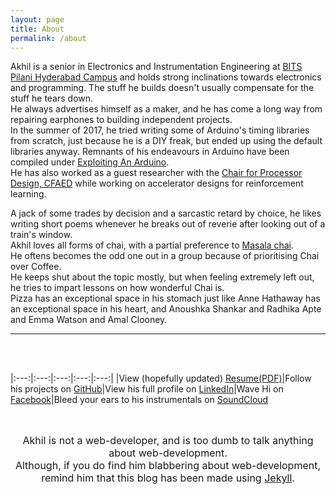 ```yaml
---
layout: page
title: About
permalink: /about
---
```



Akhil is a senior in Electronics and Instrumentation Engineering at [BITS Pilani Hyderabad Campus](http://www.bits-pilani.ac.in/hyderabad/) and holds strong inclinations towards electronics and programming. The stuff he builds doesn't usually compensate for the stuff he tears down.<br>
He always advertises himself as a maker, and he has come a long way from repairing earphones to building independent projects.<br>
In the summer of 2017, he tried writing some of Arduino's timing libraries from scratch, just because he is a DIY freak, but ended up using the default libraries anyway. Remnants of his endeavours in Arduino have been compiled under [Exploiting An Arduino](arduino-tutorials).<br>
He has also worked as a guest researcher with the [Chair for Processor Design, CFAED](https://cfaed.tu-dresden.de/pd-about) while working on accelerator designs for reinforcement learning.

A jack of some trades by decision and a sarcastic retard by choice, he likes writing short poems whenever he breaks out of reverie after looking out of a train's window.<br>
Akhil loves all forms of chai, with a partial preference to [Masala chai](https://en.wikipedia.org/wiki/Masala_chai).<br>
He oftens becomes the odd one out in a group because of prioritising Chai over Coffee.<br>
He keeps shut about the topic mostly, but when feeling extremely left out, he tries to impart lessons on how wonderful Chai is.<br>
Pizza has an exceptional space in his stomach just like Anne Hathaway has an exceptional space in his heart, and Anoushka Shankar and Radhika Apte and Emma Watson and Amal Clooney.

---
<br>
<br>

|:---:|:---:|:---:|:---:|:---:|
|View (hopefully updated) [Resume(PDF)](assets/resumeARB.pdf)|Follow his projects on [GitHub](https://github.com/arbaranwal)|View his full profile on [LinkedIn](https://www.linkedin.com/in/akhil-raj-baranwal)|Wave Hi on [Facebook](https://facebook.com/akhil.r.baranwal)|Bleed your ears to his instrumentals on [SoundCloud](https://soundcloud.com/akhil-baranwal)

<br>

<div style="font-size:16px; text-align: center">

Akhil is not a web-developer, and is too dumb to talk anything about web-development.<br>
Although, if you do find him blabbering about web-development, remind him that this blog has been made using <a href="https://jekyllrb.com">Jekyll</a>.

</div>

